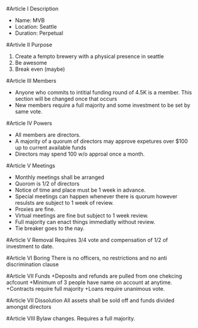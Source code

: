#Article I Description
* Name: MVB
* Location: Seattle
* Duration: Perpetual

#Artivle II Purpose
1. Create a fempto brewery with a physical presence in seattle
2. Be awesome
3. Break even (maybe) 


#Article III Members
+ Anyone who commits to intitial funding round of 4.5K  is a member. This section will be changed once that occurs 
+ New members require a full majority and some investment to be set by same vote. 

#Article IV Powers

+ All members are directors.
+ A majority of a quorum of directors may approve expetures over $100 up to current available funds
+ Directors may spend 100 w/o approal once a month.

#Article V Meetings
+ Monthly meetings shall be arranged
+ Quorom is 1/2 of directors
+ Notice of time and place must be 1 week in advance.
+ Special meetings can happen whenever there is quorum however resulsts are subject to 1 week of review.
+ Proxies are fine. 
+ Virtual meetings are fine but subject to 1 week review.
+ Full majority can enact things immediatly without review.
+ Tie breaker goes to the nay.

#Article V Removal 
Requires 3/4 vote and compensation of 1/2 of investment to date.

#Article VI Boring
There is no officers, no restrictions and no anti discrimination clause

#Article VII Funds
+Deposits and refunds are pulled from one chekcing acfcount
+Minimum of 3 people have name on account at anytime.
+Contracts require full majority
+Loans require unanimous vote.

#Article VII Dissolution
All assets shall be sold off and funds divided amongst directors

#Article VIII Bylaw changes.
Requires a full majority.








